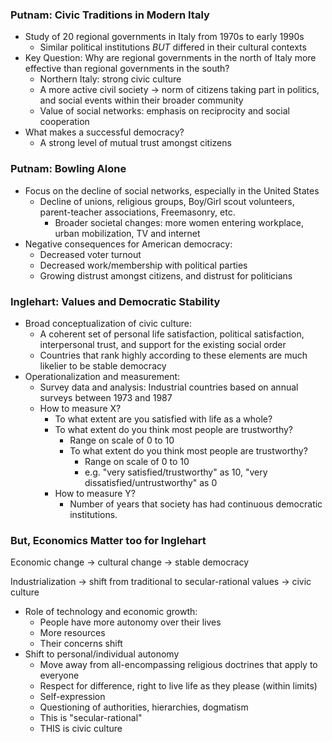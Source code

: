 ### Putnam: Civic Traditions in Modern Italy

- Study of 20 regional governments in Italy from 1970s to early 1990s
	- Similar political institutions *BUT* differed in their cultural contexts
- Key Question: Why are regional governments in the north of Italy more effective than regional governments in the south?
	- Northern Italy: strong civic culture
	- A more active civil society -> norm of citizens taking part in politics, and social events within their broader community
	- Value of social networks: emphasis on reciprocity and social cooperation
- What makes a successful democracy?
	- A strong level of mutual trust amongst citizens

### Putnam: Bowling Alone

- Focus on the decline of social networks, especially in the United States
	- Decline of unions, religious groups, Boy/Girl scout volunteers, parent-teacher associations, Freemasonry, etc.
		- Broader societal changes: more women entering workplace, urban mobilization, TV and internet
- Negative consequences for American democracy:
	- Decreased voter turnout
	- Decreased work/membership with political parties
	- Growing distrust amongst citizens, and distrust for politicians

### Inglehart: Values and Democratic Stability

- Broad conceptualization of civic culture:
	- A coherent set of personal life satisfaction, political satisfaction, interpersonal trust, and support for the existing social order
	- Countries that rank highly according to these elements are much likelier to be stable democracy
- Operationalization and measurement:
	- Survey data and analysis: Industrial countries based on annual surveys between 1973 and 1987
	- How to measure X?
		- To what extent are you satisfied with life as a whole?
		- To what extent do you think most people are trustworthy?
			- Range on scale of 0 to 10
			- To what extent do you think most people are trustworthy?
				- Range on scale of 0 to 10
				- e.g. "very satisfied/trustworthy" as 10, "very dissatisfied/untrustworthy" as 0
		- How to measure Y?
			- Number of years that society has had continuous democratic institutions.

### But, Economics Matter too for Inglehart

Economic change -> cultural change -> stable democracy

Industrialization -> shift from traditional to secular-rational values -> civic culture

- Role of technology and economic growth:
	- People have more autonomy over their lives
	- More resources
	- Their concerns shift
- Shift to personal/individual autonomy
	- Move away from all-encompassing religious doctrines that apply to everyone
	- Respect for difference, right to live life as they please (within limits)
	- Self-expression
	- Questioning of authorities, hierarchies, dogmatism
	- This is "secular-rational"
	- THIS is civic culture